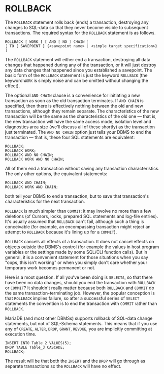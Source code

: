 
# ROLLBACK

The `ROLLBACK` statement rolls back (ends) a transaction, destroying any changes to SQL-data so that they never become visible to subsequent transactions. The required syntax for the `ROLLBACK` statement is as follows.


```
ROLLBACK [ WORK ] [ AND [ NO ] CHAIN ] 
[ TO [ SAVEPOINT ] {<savepoint name> | <simple target specification>} ]
```

The `ROLLBACK` statement will either end a transaction, destroying all data changes that happened during any of the transaction, or it will just destroy any data changes that happened since you established a savepoint. The basic form of the `ROLLBACK` statement is just the keyword `ROLLBACK` (the keyword `WORK` is simply noise and can be omitted without changing the effect).


The optional `AND CHAIN` clause is a convenience for initiating a new transaction as soon as the old transaction terminates. If `AND CHAIN` is specified, then there is effectively nothing between the old and new transactions, although they remain separate. The characteristics of the new transaction will be the same as the characteristics of the old one — that is, the new transaction will have the same access mode, isolation level and diagnostics area size (we'll discuss all of these shortly) as the transaction just terminated. The `AND NO CHAIN` option just tells your DBMS to end the transaction — that is, these four SQL statements are equivalent:


```
ROLLBACK; 
ROLLBACK WORK; 
ROLLBACK AND NO CHAIN; 
ROLLBACK WORK AND NO CHAIN;
```

All of them end a transaction without saving any transaction characteristics. The only other options, the equivalent statements:


```
ROLLBACK AND CHAIN;
ROLLBACK WORK AND CHAIN;
```

both tell your DBMS to end a transaction, but to save that transaction's characteristics for the next transaction.


`ROLLBACK` is much simpler than `COMMIT`: it may involve no more than a few deletions (of Cursors, locks, prepared SQL statements and log-file entries). It's usually assumed that `ROLLBACK` can't fail, although such a thing is conceivable (for example, an encompassing transaction might reject an attempt to `ROLLBACK` because it's lining up for a `COMMIT`).


`ROLLBACK` cancels all effects of a transaction. It does not cancel effects on objects outside the DBMS's control (for example the values in host program variables or the settings made by some SQL/CLI function calls). But in general, it is a convenient statement for those situations when you say "oops, this isn't working" or when you simply don't care whether your temporary work becomes permanent or not.


Here is a moot question. If all you've been doing is `SELECT`s, so that there have been no data changes, should you end the transaction with `ROLLBACK` or `COMMIT`? It shouldn't really matter because both `ROLLBACK` and `COMMIT` do the same transaction-terminating job. However, the popular conception is that `ROLLBACK` implies failure, so after a successful series of `SELECT` statements the convention is to end the transaction with `COMMIT` rather than `ROLLBACK`.


MariaDB (and most other DBMSs) supports rollback of SQL-data change statements, but not of SQL-Schema statements. This means that if you use any of `CREATE`, `ALTER`, `DROP`, `GRANT`, `REVOKE`, you are implicitly committing at execution time.


```
INSERT INTO Table_2 VALUES(5); 
DROP TABLE Table_3 CASCADE; 
ROLLBACK;
```

The result will be that both the `INSERT` and the `DROP` will go through as separate transactions so the `ROLLBACK` will have no effect.

